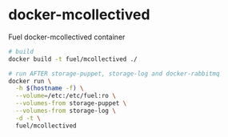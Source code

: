 docker-mcollectived
===================

Fuel docker-mcollectived container


```bash
# build
docker build -t fuel/mcollectived ./

# run AFTER storage-puppet, storage-log and docker-rabbitmq
docker run \
  -h $(hostname -f) \
  --volume=/etc:/etc/fuel:ro \
  --volumes-from storage-puppet \
  --volumes-from storage-log \
  -d -t \
  fuel/mcollectived
```

